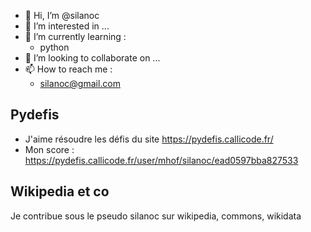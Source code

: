 - 👋 Hi, I’m @silanoc
- 👀 I’m interested in ...
- 🌱 I’m currently learning :
  - python
- 💞️ I’m looking to collaborate on ...
- 📫 How to reach me :
  - silanoc@gmail.com
 


## Pydefis 
- J'aime résoudre les défis du site https://pydefis.callicode.fr/
- Mon score : https://pydefis.callicode.fr/user/mhof/silanoc/ead0597bba827533

## Wikipedia et co
Je contribue sous le pseudo silanoc sur wikipedia, commons, wikidata
